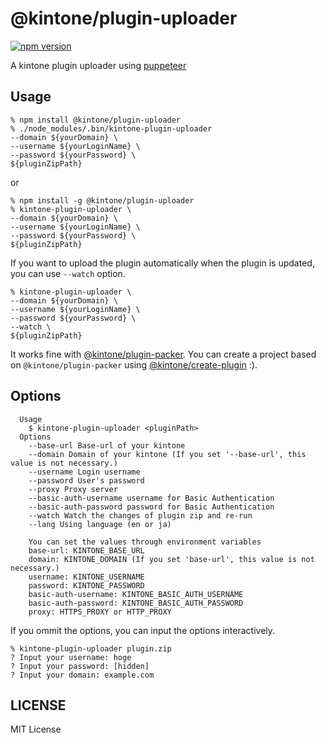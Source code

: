 # @kintone/plugin-uploader

[![npm version](https://badge.fury.io/js/%40kintone%2Fplugin-uploader.svg)](https://badge.fury.io/js/%40kintone%2Fplugin-uploader)

A kintone plugin uploader using [puppeteer](https://github.com/GoogleChrome/puppeteer)

## Usage

```
% npm install @kintone/plugin-uploader
% ./node_modules/.bin/kintone-plugin-uploader
--domain ${yourDomain} \
--username ${yourLoginName} \
--password ${yourPassword} \
${pluginZipPath}
```

or

```
% npm install -g @kintone/plugin-uploader
% kintone-plugin-uploader \
--domain ${yourDomain} \
--username ${yourLoginName} \
--password ${yourPassword} \
${pluginZipPath}
```

If you want to upload the plugin automatically when the plugin is updated, you can use `--watch` option.

```
% kintone-plugin-uploader \
--domain ${yourDomain} \
--username ${yourLoginName} \
--password ${yourPassword} \
--watch \
${pluginZipPath}
```

It works fine with [@kintone/plugin-packer](https://github.com/kintone/js-sdk/tree/master/packages/plugin-packer).
You can create a project based on `@kintone/plugin-packer` using [@kintone/create-plugin](https://github.com/kintone/js-sdk/tree/master/packages/create-plugin) :).

## Options

```
  Usage
    $ kintone-plugin-uploader <pluginPath>
  Options
    --base-url Base-url of your kintone
    --domain Domain of your kintone (If you set '--base-url', this value is not necessary.)
    --username Login username
    --password User's password
    --proxy Proxy server
    --basic-auth-username username for Basic Authentication
    --basic-auth-password password for Basic Authentication
    --watch Watch the changes of plugin zip and re-run
    --lang Using language (en or ja)

    You can set the values through environment variables
    base-url: KINTONE_BASE_URL
    domain: KINTONE_DOMAIN (If you set 'base-url', this value is not necessary.)
    username: KINTONE_USERNAME
    password: KINTONE_PASSWORD
    basic-auth-username: KINTONE_BASIC_AUTH_USERNAME
    basic-auth-password: KINTONE_BASIC_AUTH_PASSWORD
    proxy: HTTPS_PROXY or HTTP_PROXY
```

If you ommit the options, you can input the options interactively.

```
% kintone-plugin-uploader plugin.zip
? Input your username: hoge
? Input your password: [hidden]
? Input your domain: example.com
```

## LICENSE

MIT License
